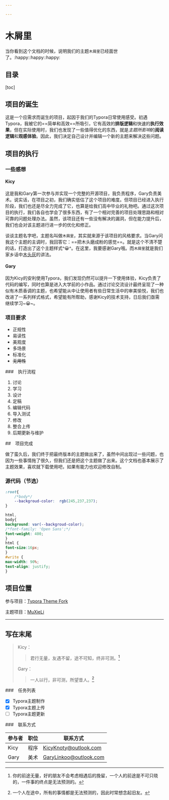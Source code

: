 ```yaml
---

---
```


# 木屑里

当你看到这个文档的时候，说明我们的主题`木屑里`已经面世了。:happy::happy::happy:

## 目录

[toc]

## 项目的诞生

这是一个应需求而诞生的项目，起因于我们的Typora日常使用感受。初遇Typora，我被它的==简单和高效==所吸引，它有高效的**排版逻辑**和快速的**执行效果**，但在实际使用时，我们也发现了一些值得优化的东西，就是*主题所影响*的**阅读逻辑**和**观感体验**。因此，我们决定自己设计并编辑一个新的主题来解决这些问题。

## 项目的执行

### 一些感想

#### Kicy

这是我和Gary第一次参与并实现一个完整的开源项目，我负责程序，Gary负责美术。说实话，在项目之初，我们确实低估了这个项目的难度。但项目已经进入执行阶段，我们也还是尽全力完成了它，也算是给我们高中毕业的礼物吧。通过这次项目的执行，我们各自也学会了很多东西，有了一个相对完善的项目处理思路和相对可靠的问题处理办法。虽然，该项目还有一些没有解决的漏洞，但在能力提升后，我们也会对该主题进行进一步的优化和修正。

谈谈主题名字吧，主题名叫做`木屑里`，其实就来源于该项目的风格要求。当Gary问我这个主题的主调时，我回答它：==把木头磨成粉的感觉==。就是这个不清不楚的话，打造出了这个主题样式^😀^。在这里，我要感谢Gary哦。而`木屑里`就是我们家乡话中<u>木头灰</u>的讲法。

#### Gary

因为Kicy的安利使用Typora，我们发现仍然可以提升一下使用体验，Kicy负责了代码的编写，同时也算是进入大学前的小作品。通过讨论交流设计最终呈现了一种似有木质香调的主题，也希望能从中让使用者有些日常生活中的审美愉悦，我们也改进了一系列样式格式，希望能有所帮助，感谢Kicy的技术支持，日后我们亟需继续学习~😀~。

### 项目要求

- 正规性
- 易读性
- 美观度
- 多场景
- 标准化
- ~~无用性~~

###　执行流程

1. 讨论
2. 学习
3. 设计
4. 定稿
5. 编辑代码
6. 导入测试
7. 修改
8. 整合上传
9. 后期更新与维护

##　项目完成

做了蛮久后，我们终于把最终版本的主题做出来了，虽然中间出现过一些问题，也因为一些事情拖了很久，但我们还是把这个主题做了出来。这个文档也基本展示了主题效果，喜欢就下载使用吧，如果有能力也欢迎修改自制。

### 源代码（节选）

```css
:root{
    /*body*/
    --backgroud-color:  rgb(245,237,237);
}

html,
body{
background: var(--backgroud-color);
/*font-family: 'Open Sans';*/
font-weight: 400;
}
html {
font-size:16px;
}
#write {
max-width: 90%;
text-align: justify;
}

```



## 项目位置

参与项目：[Typora Theme Fork](https://github.com/KicyKnoty/theme.typora.io)

主题项目：[MuXieLi](https://github.com/KicyKnoty/typora-theme-muxieli)

---

## 写在末尾

> Kicy：
>
> > 君行无量，友遇不留，途不可知，终非可测。[^1]
>
> Gary：
>
> > 一人以行，非可测，所望昔人。[^2]

[^1]: 你的前途无量，好的朋友不会考虑相遇后的挽留，一个人的前途是不可只晓的，一件事的终点是无法预测的。
[^2]: 一个人在途中，所有的事情都是无法预测的，因此时常想念起旧友。

###　任务列表

- [x] Typora主题制作
- [x] Typora主题上传
- [ ] Typora主题更新

###　联系方式

| 参与者 | 职位 | 联系方式               |
| ------ | ---- | ---------------------- |
| Kicy   | 程序 | KicyKnoty@outlook.com  |
| Gary   | 美术 | GaryLinkoo@outlook.com |

